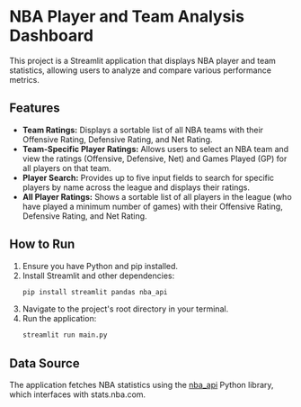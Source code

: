 # NBA Player and Team Analysis Dashboard

This project is a Streamlit application that displays NBA player and team statistics, allowing users to analyze and compare various performance metrics.

## Features

*   **Team Ratings:** Displays a sortable list of all NBA teams with their Offensive Rating, Defensive Rating, and Net Rating.
*   **Team-Specific Player Ratings:** Allows users to select an NBA team and view the ratings (Offensive, Defensive, Net) and Games Played (GP) for all players on that team.
*   **Player Search:** Provides up to five input fields to search for specific players by name across the league and displays their ratings.
*   **All Player Ratings:** Shows a sortable list of all players in the league (who have played a minimum number of games) with their Offensive Rating, Defensive Rating, and Net Rating.

## How to Run

1.  Ensure you have Python and pip installed.
2.  Install Streamlit and other dependencies:
    ```bash
    pip install streamlit pandas nba_api
    ```
3.  Navigate to the project's root directory in your terminal.
4.  Run the application:
    ```bash
    streamlit run main.py
    ```

## Data Source

The application fetches NBA statistics using the [nba_api](https://github.com/swar/nba_api) Python library, which interfaces with stats.nba.com.
